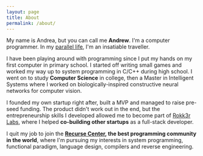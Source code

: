 ```yaml
---
layout: page
title: About
permalink: /about/
---
```


My name is Andrea, but you can call me **Andrew**. I'm a computer programmer. In my [parallel life](http://wildjourney.net), I'm an insatiable traveller.

I have been playing around with programming since I put my hands on my first computer in primary school. I started off writing small games and worked my way up to system programming in C/C++ during high school.
I went on to study **Computer Science** in college, then a Master in Intelligent Systems where I worked on biologically-inspired constructive neural networks for computer vision.

I founded my own startup right after, built a MVP and managed to raise pre-seed funding. The product didn't work out in the end, but the entrepreneurship skills I developed allowed me to become part of [Rokk3r Labs](http://rokk3rlabs.com), where I helped **co-building other startups** as a full-stack developer.

I quit my job to join the **[Recurse Center](https://www.recurse.com), the best programming community in the world**, where I'm pursuing my interests in system programming, functional paradigm, language design, compilers and reverse engineering.
